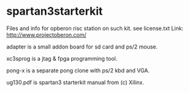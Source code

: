 # spartan3starterkit

Files and info for opberon risc station on such kit. see license.txt Link: http://www.projectoberon.com/

adapter is a small addon board for sd card and ps/2 mouse.

xc3sprog is a jtag & fpga programming tool.

pong-x is a separate pong clone with ps/2 kbd and VGA.

ug130.pdf is spartan3 starterkit manual from (c) Xilinx.


